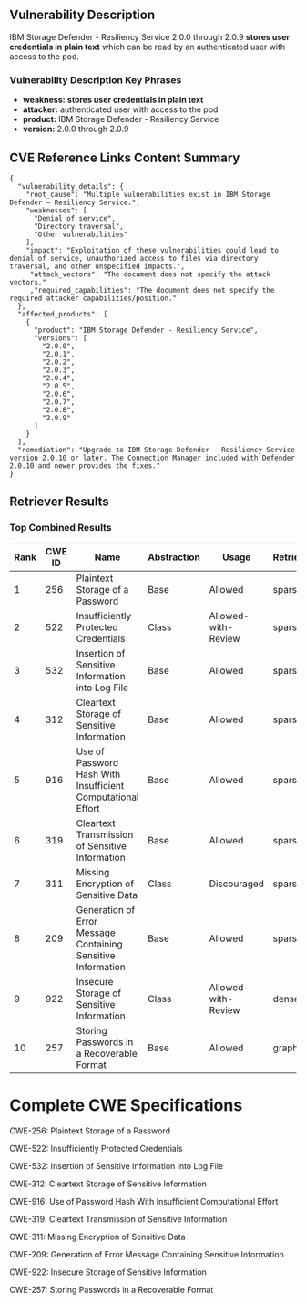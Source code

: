 ## Vulnerability Description
IBM Storage Defender - Resiliency Service 2.0.0 through 2.0.9 **stores user credentials in plain text** which can be read by an authenticated user with access to the pod.

### Vulnerability Description Key Phrases
- **weakness:** **stores user credentials in plain text**
- **attacker:** authenticated user with access to the pod
- **product:** IBM Storage Defender - Resiliency Service
- **version:** 2.0.0 through 2.0.9

## CVE Reference Links Content Summary
```
{
  "vulnerability_details": {
    "root_cause": "Multiple vulnerabilities exist in IBM Storage Defender – Resiliency Service.",
    "weaknesses": [
      "Denial of service",
      "Directory traversal",
      "Other vulnerabilities"
    ],
    "impact": "Exploitation of these vulnerabilities could lead to denial of service, unauthorized access to files via directory traversal, and other unspecified impacts.",
     "attack_vectors": "The document does not specify the attack vectors."
     ,"required_capabilities": "The document does not specify the required attacker capabilities/position."
  },
  "affected_products": [
    {
      "product": "IBM Storage Defender - Resiliency Service",
      "versions": [
        "2.0.0",
        "2.0.1",
        "2.0.2",
        "2.0.3",
        "2.0.4",
        "2.0.5",
        "2.0.6",
        "2.0.7",
        "2.0.8",
        "2.0.9"
      ]
    }
  ],
  "remediation": "Upgrade to IBM Storage Defender - Resiliency Service version 2.0.10 or later. The Connection Manager included with Defender 2.0.10 and newer provides the fixes."
}
```

## Retriever Results

### Top Combined Results

| Rank | CWE ID | Name | Abstraction | Usage  | Retrievers | Individual Scores |
|------|--------|------|-------------|-------|------------|-------------------|
| 1 | 256 | Plaintext Storage of a Password | Base | Allowed | sparse | 0.291 |
| 2 | 522 | Insufficiently Protected Credentials | Class | Allowed-with-Review | sparse | 0.274 |
| 3 | 532 | Insertion of Sensitive Information into Log File | Base | Allowed | sparse | 0.257 |
| 4 | 312 | Cleartext Storage of Sensitive Information | Base | Allowed | sparse | 0.222 |
| 5 | 916 | Use of Password Hash With Insufficient Computational Effort | Base | Allowed | sparse | 0.193 |
| 6 | 319 | Cleartext Transmission of Sensitive Information | Base | Allowed | sparse | 0.193 |
| 7 | 311 | Missing Encryption of Sensitive Data | Class | Discouraged | sparse | 0.182 |
| 8 | 209 | Generation of Error Message Containing Sensitive Information | Base | Allowed | sparse | 0.180 |
| 9 | 922 | Insecure Storage of Sensitive Information | Class | Allowed-with-Review | dense | 0.565 |
| 10 | 257 | Storing Passwords in a Recoverable Format | Base | Allowed | graph | 0.002 |



# Complete CWE Specifications

CWE-256: Plaintext Storage of a Password

CWE-522: Insufficiently Protected Credentials

CWE-532: Insertion of Sensitive Information into Log File

CWE-312: Cleartext Storage of Sensitive Information

CWE-916: Use of Password Hash With Insufficient Computational Effort

CWE-319: Cleartext Transmission of Sensitive Information

CWE-311: Missing Encryption of Sensitive Data

CWE-209: Generation of Error Message Containing Sensitive Information

CWE-922: Insecure Storage of Sensitive Information

CWE-257: Storing Passwords in a Recoverable Format